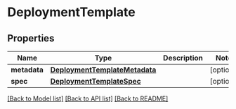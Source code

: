 # DeploymentTemplate

## Properties
Name | Type | Description | Notes
------------ | ------------- | ------------- | -------------
**metadata** | [**DeploymentTemplateMetadata**](DeploymentTemplateMetadata.md) |  | [optional] 
**spec** | [**DeploymentTemplateSpec**](DeploymentTemplateSpec.md) |  | [optional] 

[[Back to Model list]](../README.md#documentation-for-models) [[Back to API list]](../README.md#documentation-for-api-endpoints) [[Back to README]](../README.md)


